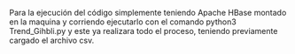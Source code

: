 Para la ejecución del código simplemente teniendo Apache HBase montado en la maquina y corriendo ejecutarlo con el comando python3 Trend_Gihbli.py y este ya realizara todo el proceso, teniendo previamente cargado el archivo csv.
